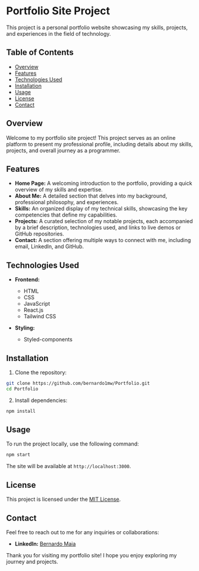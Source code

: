 # Portfolio Site Project

This project is a personal portfolio website showcasing my skills, projects, and experiences in the field of technology.

## Table of Contents

- [Overview](#overview)
- [Features](#features)
- [Technologies Used](#technologies-used)
- [Installation](#installation)
- [Usage](#usage)
- [License](#license)
- [Contact](#contact)

## Overview

Welcome to my portfolio site project! This project serves as an online platform to present my professional profile, including details about my skills, projects, and overall journey as a programmer.

## Features

- **Home Page:** A welcoming introduction to the portfolio, providing a quick overview of my skills and expertise.
- **About Me:** A detailed section that delves into my background, professional philosophy, and experiences.
- **Skills:** An organized display of my technical skills, showcasing the key competencies that define my capabilities.
- **Projects:** A curated selection of my notable projects, each accompanied by a brief description, technologies used, and links to live demos or GitHub repositories.
- **Contact:** A section offering multiple ways to connect with me, including email, LinkedIn, and GitHub.

## Technologies Used

- **Frontend:**

  - HTML
  - CSS
  - JavaScript
  - React.js
  - Tailwind CSS

- **Styling:**
  - Styled-components

## Installation

1. Clone the repository:

```bash
git clone https://github.com/bernardo1mw/Portfolio.git
cd Portfolio
```

2. Install dependencies:

```bash
npm install
```

## Usage

To run the project locally, use the following command:

```bash
npm start
```

The site will be available at `http://localhost:3000`.

## License

This project is licensed under the [MIT License](LICENSE).

## Contact

Feel free to reach out to me for any inquiries or collaborations:

- **LinkedIn:** [Bernardo Maia](https://www.linkedin.com/in/bernardo-wobeto/)

Thank you for visiting my portfolio site! I hope you enjoy exploring my journey and projects.

